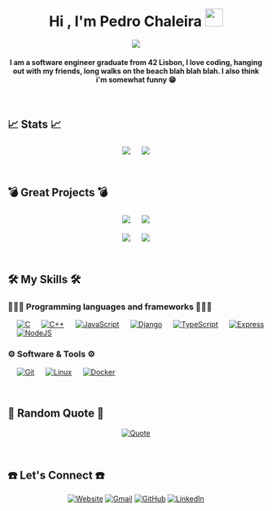 
<h1 align="center">Hi , I'm Pedro Chaleira <img src="https://media.giphy.com/media/hvRJCLFzcasrR4ia7z/giphy.gif" width="35"></h1>
<p align="center">
	<a href="#"><img src="https://readme-typing-svg.herokuapp.com?lines=Computer+Science+Student;Always%20learning%20new%20things&center=true&width=500&height=50"></a>
</p>
<h4 align="center">I am a software engineer graduate from 42 Lisbon, I love coding, hanging out with my friends, long walks on the beach blah blah blah. I also think i'm somewhat funny 😁</h4>
<br/>

## 📈 Stats 📈
<p align="center">
 	<a href="#"><img align="middle" src="https://github-readme-stats.vercel.app/api?username=Chaleira&show_icons=true&count_private=true&theme=great-gatsby" /></a>
	&emsp;
	<a href="#"><img align="middle" src="https://github-readme-stats.vercel.app/api/top-langs/?username=Chaleira&layout=compact&langs_count=8&theme=great-gatsby" /></a>
</p>
<br/>

## 💣 Great Projects 💣
<p align="center">
	<a href="https://github.com/Chaleira/42_Transcendence"><img align="middle" src="https://github-readme-stats.vercel.app/api/pin/?username=Chaleira&repo=42_Transcendence&theme=great-gatsby" /></a>
  	&emsp;
  	<a href="https://github.com/Chaleira/TUMMS"><img align="middle" src="https://github-readme-stats.vercel.app/api/pin/?username=Chaleira&repo=TUMSS&theme=great-gatsby" /></a>
</p>
<p align="center">
	<a href="https://github.com/Chaleira/42_Matcha"><img align="middle" src="https://github-readme-stats.vercel.app/api/pin/?username=Chaleira&repo=42_Matcha&theme=great-gatsby" /></a>
  	&emsp;
  	<a href="https://github.com/Chaleira/42_Cub3D"><img align="middle" src="https://github-readme-stats.vercel.app/api/pin/?username=Chaleira&repo=42_Cub3D&theme=great-gatsby" /></a>
</p>
<br/>

## 🛠️ My Skills 🛠️

### 👨🏼‍💻 Programming languages and frameworks 👨🏼‍💻
<p align="left">
	&emsp;
	<a href="#"><img alt="C" src="https://img.shields.io/badge/C%20-%232370ED.svg?logo=c&logoColor=white"></a>
	&emsp;
	<a href="#"><img alt="C++" src="https://img.shields.io/badge/C++%20-%2300599C.svg?logo=c%2B%2B&logoColor=white"></a>
	&emsp;
	<a href="#"><img alt="JavaScript" src="https://img.shields.io/badge/JavaScript%20-%23F7DF1E.svg?logo=javascript&logoColor=black"></a>
	&emsp;
	<a href="#"><img alt="Django" src="https://img.shields.io/badge/Django-django?logo=Django&logoColor=white&labelColor=green&color=green"></a>
	&emsp;
	<a href="#"><img alt="TypeScript" src="https://img.shields.io/badge/TypeScript-3178C6?logo=typescript&logoColor=fff"></a>
	&emsp;
	<a href="#"><img alt="Express" src="https://img.shields.io/badge/Express.js-000000?logo=express&logoColor=fff&style=flat"></a>
	&emsp;
	<a href="#"><img alt="NodeJS" src="https://img.shields.io/badge/Node.js-6DA55F?logo=node.js&logoColor=white"></a>
</p>

 ### ⚙️ Software & Tools ⚙️
 
<p>
	&emsp;
	<a href="#"><img alt="Git" src="https://img.shields.io/badge/Git%20-%23F05033.svg?logo=git&logoColor=white"></a>
	&emsp;
	<a href="#"><img alt="Linux" src="https://img.shields.io/badge/Linux-FCC624?style=flat&logo=linux&logoColor=black"></a>
	&emsp;
	<a href="#"><img alt="Docker" src="https://img.shields.io/badge/Docker-2496ED?logo=docker&logoColor=fff"></a>
</p>
<br/>

## 📜 Random Quote 📜
<p align="center">
  <a href="#"><img alt="Quote" src="https://quotes-github-readme.vercel.app/api?type=horizontal&theme=great-gatsby"></a>
</p>
<br/>

## ☎️ Let's Connect ☎️
<p align="center">
  <a href="https://chaleira.github.io/Portfolio/"><img src="https://img.icons8.com/bubbles/50/000000/web.png" alt="Website"/></a>
	<a href="mailto:pedromchaleira@gmail.com"><img src="https://img.icons8.com/bubbles/50/000000/gmail.png" alt="Gmail"/></a>
	<a href="https://github.com/Chaleira"><img src="https://img.icons8.com/bubbles/50/000000/github.png" alt="GitHub"/></a>
	<a href="https://www.linkedin.com/in/pedro-chaleira-3a124919a/"><img src="https://img.icons8.com/bubbles/50/000000/linkedin.png" alt="LinkedIn"/></a>
	
</p>
